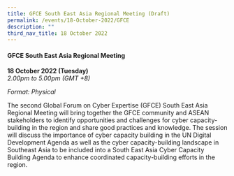 ```yaml
---
title: GFCE South East Asia Regional Meeting (Draft)
permalink: /events/18-October-2022/GFCE
description: ""
third_nav_title: 18 October 2022
---
```

#### **GFCE South East Asia Regional Meeting**

**18 October 2022 (Tuesday)**  
*2.00pm to 5.00pm (GMT +8)*

*Format: Physical*

The second Global Forum on Cyber Expertise (GFCE) South East Asia Regional Meeting will bring together the GFCE community and ASEAN stakeholders to identify opportunities and challenges for cyber capacity-building in the region and share good practices and knowledge. The session will discuss the importance of cyber capacity building in the UN Digital Development Agenda as well as the cyber capacity-building landscape in Southeast Asia to be included into a South East Asia Cyber Capacity Building Agenda to enhance coordinated capacity-building efforts in the region.